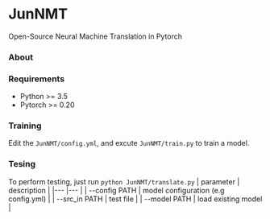 # JunNMT
Open-Source Neural Machine Translation in Pytorch

### About

### Requirements
- Python >= 3.5
- Pytorch >= 0.20

### Training
Edit the `JunNMT/config.yml`, and excute `JunNMT/train.py` to train a model.

### Tesing
To perform testing, just run `python JunNMT/translate.py`
| parameter     | description |
|---            |--- |
| --config PATH |  model configuration (e.g config.yml) |
| --src_in PATH |  test file |
| --model PATH  |  load existing model |

